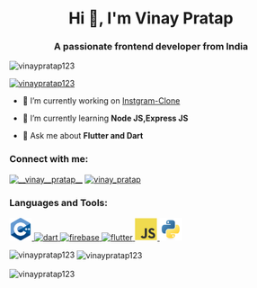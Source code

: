 <h1 align="center">Hi 👋, I'm Vinay Pratap</h1>
<h3 align="center">A passionate frontend developer from India</h3>

<p align="left"> <img src="https://komarev.com/ghpvc/?username=vinaypratap123&label=Profile%20views&color=0e75b6&style=flat" alt="vinaypratap123" /> </p>

<p align="left"> <a href="https://github.com/ryo-ma/github-profile-trophy"><img src="https://github-profile-trophy.vercel.app/?username=vinaypratap123" alt="vinaypratap123" /></a> </p>

- 🔭 I’m currently working on [Instgram-Clone](https://github.com/vinaypratap123/instagram/tree/dev)

- 🌱 I’m currently learning **Node JS,Express JS**

- 💬 Ask me about **Flutter and Dart**

<h3 align="left">Connect with me:</h3>
<p align="left">
<a href="https://instagram.com/__vinay__pratap__" target="blank"><img align="center" src="https://raw.githubusercontent.com/rahuldkjain/github-profile-readme-generator/master/src/images/icons/Social/instagram.svg" alt="__vinay__pratap__" height="30" width="40" /></a>
<a href="https://www.leetcode.com/vinay_pratap" target="blank"><img align="center" src="https://raw.githubusercontent.com/rahuldkjain/github-profile-readme-generator/master/src/images/icons/Social/leet-code.svg" alt="vinay_pratap" height="30" width="40" /></a>
</p>

<h3 align="left">Languages and Tools:</h3>
<p align="left"> <a href="https://www.w3schools.com/cpp/" target="_blank" rel="noreferrer"> <img src="https://raw.githubusercontent.com/devicons/devicon/master/icons/cplusplus/cplusplus-original.svg" alt="cplusplus" width="40" height="40"/> </a> <a href="https://dart.dev" target="_blank" rel="noreferrer"> <img src="https://www.vectorlogo.zone/logos/dartlang/dartlang-icon.svg" alt="dart" width="40" height="40"/> </a> <a href="https://firebase.google.com/" target="_blank" rel="noreferrer"> <img src="https://www.vectorlogo.zone/logos/firebase/firebase-icon.svg" alt="firebase" width="40" height="40"/> </a> <a href="https://flutter.dev" target="_blank" rel="noreferrer"> <img src="https://www.vectorlogo.zone/logos/flutterio/flutterio-icon.svg" alt="flutter" width="40" height="40"/> </a> <a href="https://developer.mozilla.org/en-US/docs/Web/JavaScript" target="_blank" rel="noreferrer"> <img src="https://raw.githubusercontent.com/devicons/devicon/master/icons/javascript/javascript-original.svg" alt="javascript" width="40" height="40"/> </a> <a href="https://www.python.org" target="_blank" rel="noreferrer"> <img src="https://raw.githubusercontent.com/devicons/devicon/master/icons/python/python-original.svg" alt="python" width="40" height="40"/> </a> </p>

<p><img align="left" src="https://github-readme-stats.vercel.app/api/top-langs?username=vinaypratap123&show_icons=true&locale=en&layout=compact" alt="vinaypratap123" /></p>

<p>&nbsp;<img align="center" src="https://github-readme-stats.vercel.app/api?username=vinaypratap123&show_icons=true&locale=en" alt="vinaypratap123" /></p>

<p><img align="center" src="https://github-readme-streak-stats.herokuapp.com/?user=vinaypratap123&" alt="vinaypratap123" /></p>
